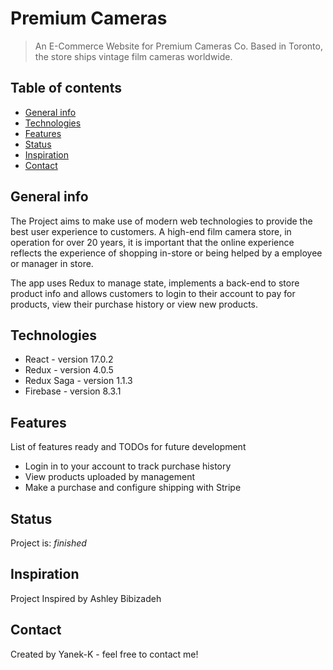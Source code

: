 # Premium Cameras
> An E-Commerce Website for Premium Cameras Co. Based in Toronto, the store ships vintage film cameras worldwide.

## Table of contents
* [General info](#general-info)
* [Technologies](#technologies)
* [Features](#features)
* [Status](#status)
* [Inspiration](#inspiration)
* [Contact](#contact)

## General info
The Project aims to make use of modern web technologies to provide the best user experience to customers. A high-end film camera store, in operation for over 20 years, 
it is important that the online experience reflects the experience of shopping in-store or being helped by a employee or manager in store. 

The app uses Redux to manage state, implements a back-end to store product info and allows customers to login to their account to pay for products, view their 
purchase history or view new products. 

## Technologies
* React - version 17.0.2
* Redux - version 4.0.5
* Redux Saga - version 1.1.3
* Firebase - version 8.3.1


## Features
List of features ready and TODOs for future development
* Login in to your account to track purchase history
* View products uploaded by management
* Make a purchase and configure shipping with Stripe


## Status
Project is: _finished_

## Inspiration
Project Inspired by Ashley Bibizadeh 

## Contact
Created by Yanek-K - feel free to contact me!
